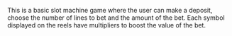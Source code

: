 This is a basic slot machine game where the user can make a deposit, choose the number of lines to bet and the amount of the bet. Each symbol displayed on the reels have multipliers to boost the value of the bet. 
